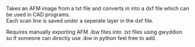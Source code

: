 Takes an AFM image from a txt file and converts in into a dxf file which can be used in CAD programs.  
Each scan line is saved under a seperate layer in the dxf file.  

Requires manually exporting AFM .ibw files into .txt files using gwyddion  
so if someone can directly use .ibw in python feel free to add.
